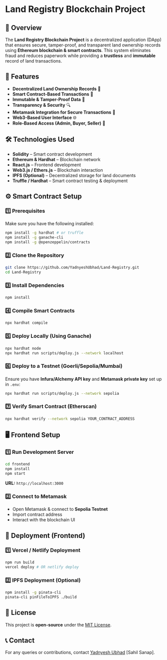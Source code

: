 # Land Registry Blockchain Project

## 📌 Overview
The **Land Registry Blockchain Project** is a decentralized application (DApp) that ensures secure, tamper-proof, and transparent land ownership records using **Ethereum blockchain & smart contracts**. This system eliminates fraud and reduces paperwork while providing a **trustless** and **immutable** record of land transactions.

## 🚀 Features
- **Decentralized Land Ownership Records** 📜
- **Smart Contract-Based Transactions** 🏡
- **Immutable & Tamper-Proof Data** 🔐
- **Transparency & Security** 🔍
- **Metamask Integration for Secure Transactions** 🦊
- **Web3-Based User Interface** 🌐
- **Role-Based Access (Admin, Buyer, Seller)** 🔑

## 🛠️ Technologies Used
- **Solidity** – Smart contract development
- **Ethereum & Hardhat** – Blockchain network
- **React.js** – Frontend development
- **Web3.js / Ethers.js** – Blockchain interaction
- **IPFS (Optional)** – Decentralized storage for land documents
- **Truffle / Hardhat** – Smart contract testing & deployment

## ⚙️ Smart Contract Setup

### **1️⃣ Prerequisites**
Make sure you have the following installed:
```sh
npm install -g hardhat # or truffle
npm install -g ganache-cli
npm install -g @openzeppelin/contracts
```

### **2️⃣ Clone the Repository**
```sh
git clone https://github.com/YadnyeshUbhad/Land-Registry.git
cd Land-Registry
```

### **3️⃣ Install Dependencies**
```sh
npm install
```

### **4️⃣ Compile Smart Contracts**
```sh
npx hardhat compile
```

### **5️⃣ Deploy Locally (Using Ganache)**
```sh
npx hardhat node
npx hardhat run scripts/deploy.js --network localhost
```

### **6️⃣ Deploy to a Testnet (Goerli/Sepolia/Mumbai)**
Ensure you have **Infura/Alchemy API key** and **Metamask private key** set up in `.env`:
```sh
npx hardhat run scripts/deploy.js --network sepolia
```

### **7️⃣ Verify Smart Contract (Etherscan)**
```sh
npx hardhat verify --network sepolia YOUR_CONTRACT_ADDRESS
```

## 🖥️ Frontend Setup
### **1️⃣ Run Development Server**
```sh
cd frontend
npm install
npm start
```
**URL:** `http://localhost:3000`

### **2️⃣ Connect to Metamask**
- Open Metamask & connect to **Sepolia Testnet**
- Import contract address
- Interact with the blockchain UI

## 🚀 Deployment (Frontend)
### **1️⃣ Vercel / Netlify Deployment**
```sh
npm run build
vercel deploy # OR netlify deploy
```

### **2️⃣ IPFS Deployment (Optional)**
```sh
npm install -g pinata-cli
pinata-cli pinFileToIPFS ./build
```

## 📜 License
This project is **open-source** under the [MIT License](LICENSE).

## 📞 Contact
For any queries or contributions, contact [Yadnyesh Ubhad](https://github.com/YadnyeshUbhad) [Sahil Sanap].

